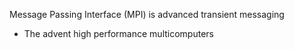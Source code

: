 
Message Passing Interface (MPI) is advanced transient messaging

- The advent high performance multicomputers